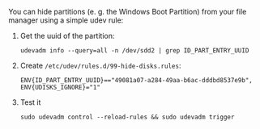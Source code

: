 You can hide partitions (e. g. the Windows Boot Partition) from your file manager using a simple udev rule:
1. Get the uuid of the partition:
    ```shell
    udevadm info --query=all -n /dev/sdd2 | grep ID_PART_ENTRY_UUID
    ```
3. Create `/etc/udev/rules.d/99-hide-disks.rules`:
    ```shell
    ENV{ID_PART_ENTRY_UUID}=="49081a07-a284-49aa-b6ac-dddbd8537e9b", ENV{UDISKS_IGNORE}="1"
    ```
3. Test it
    ```shell
    sudo udevadm control --reload-rules && sudo udevadm trigger
    ```
